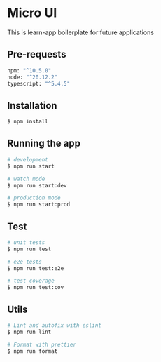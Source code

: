 # Micro UI
This is learn-app boilerplate for future applications

## Pre-requests

```bash
npm: "^10.5.0"
node: "^20.12.2"
typescript: "^5.4.5"
```

## Installation

```bash
$ npm install
```

## Running the app

```bash
# development
$ npm run start

# watch mode
$ npm run start:dev

# production mode
$ npm run start:prod
```

## Test

```bash
# unit tests
$ npm run test

# e2e tests
$ npm run test:e2e

# test coverage
$ npm run test:cov
```

## Utils

```bash
# Lint and autofix with eslint
$ npm run lint

# Format with prettier
$ npm run format
```
